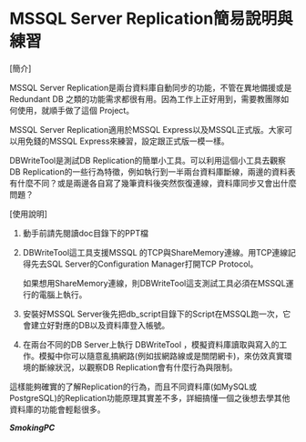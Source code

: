 # MSSQL Server Replication簡易說明與練習


[簡介]

MSSQL Server Replication是兩台資料庫自動同步的功能，不管在異地備援或是 Redundant DB 之類的功能需求都很有用。因為工作上正好用到，需要教團隊如何使用，就順手做了這個 Project。

MSSQL Server Replication適用於MSSQL Express以及MSSQL正式版。大家可以用免錢的MSSQL Express來練習，設定跟正式版一模一樣。

DBWriteTool是測試DB Replication的簡單小工具。可以利用這個小工具去觀察DB Replication的一些行為特徵，例如執行到一半兩台資料庫斷線，兩邊的資料表有什麼不同？或是兩邊各自寫了幾筆資料後突然恢復連線，資料庫同步又會出什麼問題？

[使用說明]
1.  動手前請先閱讀doc目錄下的PPT檔

2.  DBWriteTool這工具支援MSSQL 的TCP與ShareMemory連線。用TCP連線記得先去SQL Server的Configuration Manager打開TCP Protocol。

    如果想用ShareMemory連線，則DBWriteTool這支測試工具必須在MSSQL運行的電腦上執行。

3.  安裝好MSSQL Server後先把db_script目錄下的Script在MSSQL跑一次，它會建立好對應的DB以及資料庫登入帳號。

4.  在兩台不同的DB Server上執行 DBWriteTool ，模擬資料庫讀取與寫入的工作。模擬中你可以隨意亂搞網路(例如拔網路線或是關閉網卡)，來仿效真實環境的斷線狀況，以觀察DB Replication會有什麼行為與限制。

這樣能夠確實的了解Replication的行為，而且不同資料庫(如MySQL或PostgreSQL)的Replication功能原理其實差不多，詳細搞懂一個之後想去學其他資料庫的功能會輕鬆很多。

 **_SmokingPC_** 
